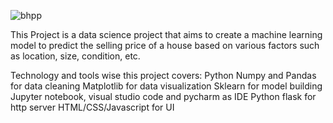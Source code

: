 ![bhpp](https://github.com/AreenJain/BangloreHomePricesPrediction/assets/132453646/cb64ac32-0765-4892-a024-d6be2f6450a4)


This Project is a data science project that aims to create a machine learning model to predict the selling price of a 
house based on various factors such as location, size, condition, etc.

Technology and tools wise this project covers:
Python
Numpy and Pandas for data cleaning
Matplotlib for data visualization
Sklearn for model building
Jupyter notebook, visual studio code and pycharm as IDE
Python flask for http server
HTML/CSS/Javascript for UI
